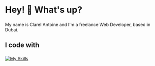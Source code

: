 <header>
  <link rel="stylesheet" href="https://cdn.jsdelivr.net/gh/devicons/devicon@latest/devicon.min.css">
</header>
<h1 align="left">Hey! 👋 What's up?</h1>

###

<p align="left">My name is Clarel Antoine and I'm a freelance Web Developer, based in Dubai.</p>

<!--
###

<h2 align="left">About me</h2>

###

 <p align="left">✨ Creating bugs since ...<br>📚 I'm currently learning ...<br>🎯 Goals: ...<br>🎲 Fun fact: ...</p> 

###
-->

<h2 align="left">I code with</h2>

###

[![My Skills](https://skillicons.dev/icons?i=js,html,css,threejs,react,redux,express,php,wordpress,webpack,mongodb,sass,git,blender,figma,styledcomponents&perline=8)](https://skillicons.dev)

###
